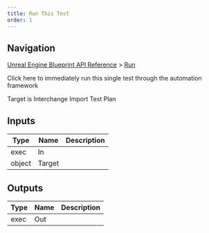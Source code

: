 ```yaml
---
title: Run This Test
order: 1
---
```

## Navigation

[Unreal Engine Blueprint API Reference](https://dev.epicgames.com/documentation/en-us/unreal-engine/BlueprintAPI) > [Run](https://dev.epicgames.com/documentation/en-us/unreal-engine/BlueprintAPI/Run)

Click here to immediately run this single test through the automation framework

Target is Interchange Import Test Plan

## Inputs

| Type | Name | Description |
| --- | --- | --- |
| exec | In |  |
| object | Target |  |

## Outputs

| Type | Name | Description |
| --- | --- | --- |
| exec | Out |  |
